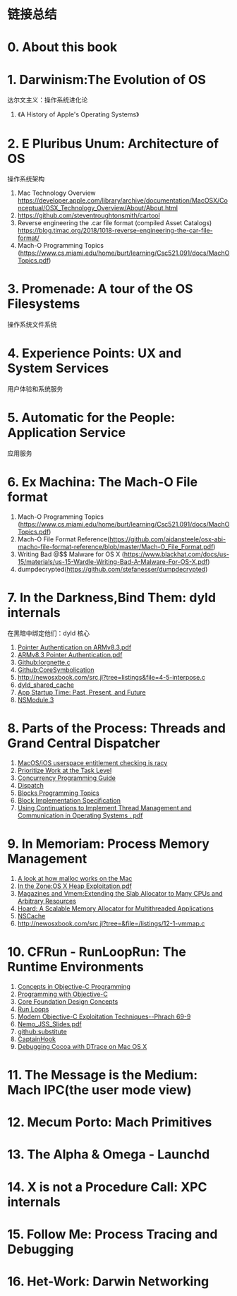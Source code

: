 # 链接总结

# 0. About this book

# 1. Darwinism:The Evolution of OS

达尔文主义：操作系统进化论


1. 《A History of Apple's Operating Systems》
   
    
# 2. E Pluribus Unum: Architecture of OS
操作系统架构
1. Mac Technology Overview
        https://developer.apple.com/library/archive/documentation/MacOSX/Conceptual/OSX_Technology_Overview/About/About.html
2. https://github.com/steventroughtonsmith/cartool
3. Reverse engineering the .car file format (compiled Asset Catalogs)
    https://blog.timac.org/2018/1018-reverse-engineering-the-car-file-format/
4. Mach-O Programming Topics (https://www.cs.miami.edu/home/burt/learning/Csc521.091/docs/MachOTopics.pdf)
 
    
# 3. Promenade: A tour of the OS Filesystems

操作系统文件系统

# 4. Experience Points: UX and System Services
    
用户体验和系统服务

# 5. Automatic for the People: Application Service

应用服务
    
# 6. Ex Machina: The Mach-O File format
    
1. Mach-O Programming Topics (https://www.cs.miami.edu/home/burt/learning/Csc521.091/docs/MachOTopics.pdf)
2. Mach-O File Format Reference(https://github.com/aidansteele/osx-abi-macho-file-format-reference/blob/master/Mach-O_File_Format.pdf)
3. Writing Bad @$$ Malware for OS X (https://www.blackhat.com/docs/us-15/materials/us-15-Wardle-Writing-Bad-A-Malware-For-OS-X.pdf)
4. dumpdecrypted(https://github.com/stefanesser/dumpdecrypted)


# 7. In the Darkness,Bind Them: dyld  internals

在黑暗中绑定他们：dyld 核心
1. [Pointer Authentication on ARMv8.3.pdf](https://www.qualcomm.com/media/documents/files/whitepaper-pointer-authentication-on-armv8-3.pdf)
2. [ARMv8.3 Pointer Authentication.pdf](https://events.static.linuxfound.org/sites/events/files/slides/slides_23.pdf)
3. [Github:lorgnette.c](https://github.com/rodionovd/liblorgnette/blob/master/lorgnette.c)
4. [Github:CoreSymbolication](https://github.com/mountainstorm/CoreSymbolication)
5. http://newosxbook.com/src.jl?tree=listings&file=4-5-interpose.c
6. [dyld_shared_cache](https://iphonedevwiki.net/index.php/Dyld_shared_cache)
7. [App Startup Time: Past, Present, and Future](https://developer.apple.com/videos/play/wwdc2017/413/)
8. [NSModule.3](https://opensource.apple.com/source/cctools/cctools-384.1/man/NSModule.3.auto.html)


# 8. Parts of the Process: Threads and Grand Central Dispatcher

1. [MacOS/iOS userspace entitlement checking is racy](https://bugs.chromium.org/p/project-zero/issues/detail?id=1223)
2. [Prioritize Work at the Task Level](https://developer.apple.com/library/archive/documentation/Performance/Conceptual/power_efficiency_guidelines_osx/PrioritizeWorkAtTheTaskLevel.html)
3. [Concurrency Programming Guide](https://developer.apple.com/library/archive/documentation/General/Conceptual/ConcurrencyProgrammingGuide/Introduction/Introduction.html#//apple_ref/doc/uid/TP40008091)
4. [Dispatch](https://developer.apple.com/documentation/dispatch)
5. [Blocks Programming Topics](https://developer.apple.com/library/archive/documentation/Cocoa/Conceptual/Blocks/Articles/00_Introduction.html#//apple_ref/doc/uid/TP40007502)
6. [Block Implementation Specification](http://clang.llvm.org/docs/Block-ABI-Apple.html)
7. [Using Continuations to Implement Thread Management
and Communication in Operating Systems . pdf](https://zoo.cs.yale.edu/classes/cs422/2013/bib/draves91continuations.pdf)

# 9. In Memoriam: Process Memory Management

1. [A look at how malloc works on the Mac](https://www.cocoawithlove.com/2010/05/look-at-how-malloc-works-on-mac.html)
2. [In the Zone:OS X Heap Exploitation.pdf](https://papers.put.as/papers/macosx/2016/Summercon-2016.pdf)
3. [Magazines and Vmem:Extending the Slab Allocator to Many CPUs and Arbitrary Resources](http://www.parrot.org/sites/www.parrot.org/files/vmem.pdf)
4. [Hoard: A Scalable Memory Allocator for Multithreaded Applications](https://www.cs.utexas.edu/users/mckinley/papers/asplos-2000.pdf)
5. [NSCache](https://developer.apple.com/documentation/foundation/nscache)
6. http://newosxbook.com/src.jl?tree=&file=/listings/12-1-vmmap.c

# 10. CFRun - RunLoopRun: The Runtime Environments
    
1. [Concepts in Objective-C Programming](https://developer.apple.com/library/archive/documentation/General/Conceptual/CocoaEncyclopedia/Introduction/Introduction.html)
2. [Programming with Objective-C](https://developer.apple.com/library/archive/documentation/Cocoa/Conceptual/ProgrammingWithObjectiveC/Introduction/Introduction.html#//apple_ref/doc/uid/TP40011210)
3. [Core Foundation Design Concepts](https://developer.apple.com/library/archive/documentation/CoreFoundation/Conceptual/CFDesignConcepts/CFDesignConcepts.html#//apple_ref/doc/uid/10000122i)
4. [Run Loops](https://developer.apple.com/library/archive/documentation/Cocoa/Conceptual/Multithreading/RunLoopManagement/RunLoopManagement.html#//apple_ref/doc/uid/10000057i-CH16-SW1)
5. [Modern Objective-C Exploitation Techniques--Phrach 69-9](http://www.phrack.org/issues/69/9.html)
6. [Nemo_JSS_Slides.pdf](https://thecyberwire.com/events/docs/Nemo_JSS_Slides.pdf)
7. [github:substitute](https://github.com/comex/substitute)
8. [CaptainHook](https://github.com/rpetrich/CaptainHook/wiki)
9. [Debugging Cocoa with DTrace on Mac OS X](http://www.1729.us/cocoasamurai/Debugging%20Cocoa%20with%20DTrace.pdf)


# 11. The Message is the Medium: Mach IPC(the user mode view)
    

# 12. Mecum Porto: Mach Primitives
# 13. The Alpha & Omega - Launchd
# 14. X is not a Procedure Call: XPC internals
# 15. Follow Me: Process Tracing and Debugging
# 16. Het-Work: Darwin Networking
